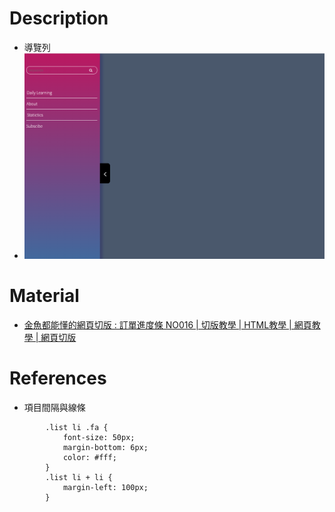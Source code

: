 # Description
* 導覽列
* ![Preview](https://raw.githubusercontent.com/JenHsuan/web-layout-practice/master/sideMenuSwitch/preview/preview.png)

# Material
* [金魚都能懂的網頁切版 : 訂單進度條 NO016 | 切版教學 | HTML教學 | 網頁教學 | 網頁切版](https://www.youtube.com/watch?v=AhHDJcys5tc)

# References
* 項目間隔與線條
```
        .list li .fa {
            font-size: 50px;
            margin-bottom: 6px;
            color: #fff;
        }
        .list li + li {
            margin-left: 100px;
        }
```

